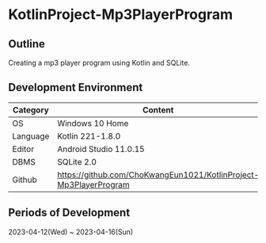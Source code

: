# KotlinProject-Mp3PlayerProgram

## Outline
Creating a mp3 player program using Kotlin and SQLite.   

## Development Environment
| Category | Content |
| --- | --- |
| OS | Windows 10 Home |
| Language | Kotlin 221-1.8.0 |
| Editor | Android Studio 11.0.15 |
| DBMS | SQLite 2.0 |
| Github | https://github.com/ChoKwangEun1021/KotlinProject-Mp3PlayerProgram |

## Periods of Development
2023-04-12(Wed) ~ 2023-04-16(Sun)
